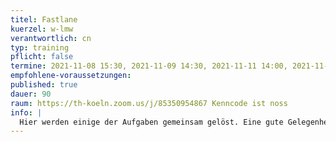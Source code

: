 ```yaml
---
titel: Fastlane
kuerzel: w-lmw
verantwortlich: cn
typ: training
pflicht: false
termine: 2021-11-08 15:30, 2021-11-09 14:30, 2021-11-11 14:00, 2021-11-16 15:00
empfohlene-voraussetzungen:
published: true
dauer: 90
raum: https://th-koeln.zoom.us/j/85350954867 Kenncode ist noss
info: |
  Hier werden einige der Aufgaben gemeinsam gelöst. Eine gute Gelegenheit für alle, die ihr Know-how noch ein bisschen auffrischen wollen.
---
```

